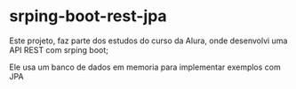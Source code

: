 # srping-boot-rest-jpa

Este projeto, faz parte dos estudos do curso da Alura, onde desenvolvi uma API REST com srping boot;

Ele usa um banco de dados em memoria para implementar exemplos com JPA
